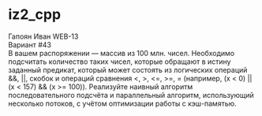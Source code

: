 # iz2_cpp
Гапоян Иван WEB-13  
Вариант #43  
В вашем распоряжении — массив из 100 млн. чисел. Необходимо подсчитать количество таких чисел, которые обращают в истину заданный предикат, который может состоять из логических операций &&, ||, скобок и операций сравнения <, >, <=, >=, = (например, (x < 0) || (x < 157) && (x >= 100)). Реализуйте наивный алгоритм последовательного подсчёта и параллельный алгоритм, использующий несколько потоков, с учётом оптимизации работы с кэш-памятью.
